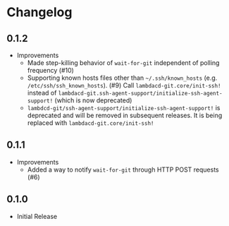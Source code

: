 # Changelog

## 0.1.2

* Improvements
  * Made step-killing behavior of `wait-for-git` independent of polling frequency (#10)
  * Supporting known hosts files other than `~/.ssh/known_hosts` (e.g. `/etc/ssh/ssh_known_hosts`). (#9)
    Call `lambdacd-git.core/init-ssh!` instead of `lambdacd-git.ssh-agent-support/initialize-ssh-agent-support!` (which is now deprecated)
  * `lambdcd-git/ssh-agent-support/initialize-ssh-agent-support!` is deprecated and will be removed in subsequent releases.
    It is being replaced with `lambdacd-git.core/init-ssh!`

## 0.1.1

* Improvements
  * Added a way to notify `wait-for-git` through HTTP POST requests (#6)

## 0.1.0

* Initial Release 